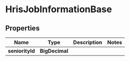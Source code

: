 

# HrisJobInformationBase


## Properties

| Name | Type | Description | Notes |
|------------ | ------------- | ------------- | -------------|
|**seniorityId** | **BigDecimal** |  |  |



